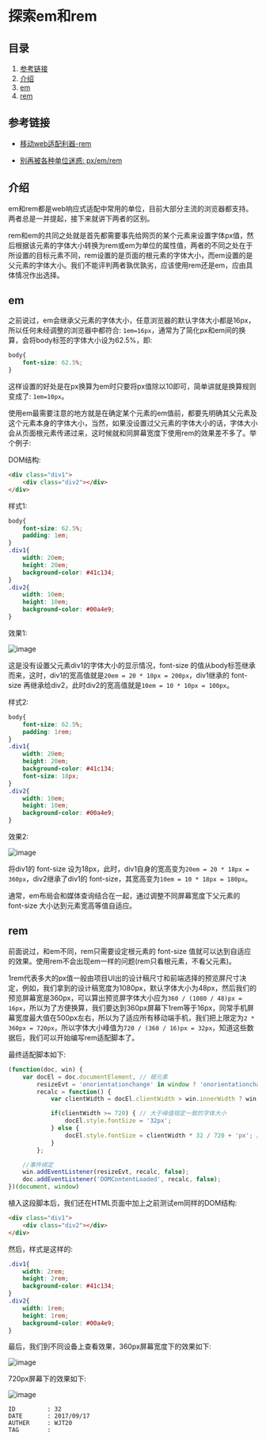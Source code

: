 
# 探索em和rem #

## 目录 ##

1. [参考链接](#href1)
2. [介绍](#href2)
3. [em](#href3)
4. [rem](#href4)

## <a name="href1">参考链接</a> ##

- [移动web适配利器-rem](http://www.alloyteam.com/2016/03/mobile-web-adaptation-tool-rem/)

- [别再被各种单位迷惑: px/em/rem](https://segmentfault.com/a/1190000004190019)

## <a name="href2">介绍</a> ##

em和rem都是web响应式适配中常用的单位，目前大部分主流的浏览器都支持。两者总是一并提起，接下来就讲下两者的区别。

rem和em的共同之处就是首先都需要事先给网页的某个元素来设置字体px值，然后根据该元素的字体大小转换为rem或em为单位的属性值，两者的不同之处在于所设置的目标元素不同，rem设置的是页面的根元素的字体大小，而em设置的是父元素的字体大小。我们不能评判两者孰优孰劣，应该使用rem还是em，应由具体情况作出选择。

## <a name="href3">em</a> ##

之前说过，em会继承父元素的字体大小，任意浏览器的默认字体大小都是16px，所以任何未经调整的浏览器中都符合: `1em=16px`，通常为了简化px和em间的换算，会将body标签的字体大小设为62.5%，即:

```css
body{
    font-size: 62.5%;
}
```

这样设置的好处是在px换算为em时只要将px值除以10即可，简单讲就是换算规则变成了: `1em=10px`。

使用em最需要注意的地方就是在确定某个元素的em值前，都要先明确其父元素及这个元素本身的字体大小，当然，如果没设置过父元素的字体大小的话，字体大小会从页面根元素传递过来，这时候就和同屏幕宽度下使用rem的效果差不多了。举个例子:

DOM结构:

```html
<div class="div1">
    <div class="div2"></div>
</div>
```

样式1:

```css
body{
    font-size: 62.5%;
    padding: 1em;
}
.div1{
    width: 20em;
    height: 20em;
    background-color: #41c134;
}
.div2{
    width: 10em;
    height: 10em;
    background-color: #00a4e9;
}
```

效果1:

![image](https://raw.githubusercontent.com/WebUnion-core/doc-repositort/master/WJT20/images/w44.png)

这是没有设置父元素div1的字体大小的显示情况，font-size 的值从body标签继承而来，这时，div1的宽高值就是`20em = 20 * 10px = 200px`，div1继承的 font-size 再继承给div2，此时div2的宽高值就是`10em = 10 * 10px = 100px`。

样式2:

```css
body{
    font-size: 62.5%;
    padding: 1rem;
}
.div1{
    width: 20em;
    height: 20em;
    background-color: #41c134;
    font-size: 18px;
}
.div2{
    width: 10em;
    height: 10em;
    background-color: #00a4e9;
}
```

效果2:

![image](https://raw.githubusercontent.com/WebUnion-core/doc-repositort/master/WJT20/images/w45.png)

将div1的 font-size 设为18px，此时，div1自身的宽高变为`20em = 20 * 18px = 360px`，div2继承了div1的 font-size，其宽高变为`10em = 10 * 18px = 180px`。

通常，em布局会和媒体查询结合在一起，通过调整不同屏幕宽度下父元素的 font-size 大小达到元素宽高等值自适应。

## <a name="href4">rem</a> ##

前面说过，和em不同，rem只需要设定根元素的 font-size 值就可以达到自适应的效果。使用rem不会出现em一样的问题(rem只看根元素，不看父元素)。

1rem代表多大的px值一般由项目UI出的设计稿尺寸和前端选择的预览屏尺寸决定，例如，我们拿到的设计稿宽度为1080px，默认字体大小为48px，然后我们的预览屏幕宽是360px，可以算出预览屏字体大小应为`360 / (1080 / 48)px = 16px`，所以为了方便换算，我们要达到360px屏幕下1rem等于16px，同常手机屏幕宽度最大值在500px左右，所以为了适应所有移动端手机，我们把上限定为`2 * 360px = 720px`，所以字体大小峰值为`720 / (360 / 16)px = 32px`，知道这些数据后，我们可以开始编写rem适配脚本了。

最终适配脚本如下:

```js
(function(doc, win) {
    var docEl = doc.documentElement, // 根元素
        resizeEvt = 'onorientationchange' in window ? 'onorientationchange' : 'resize', // 兼容屏幕变化事件
        recalc = function() {
            var clientWidth = docEl.clientWidth > win.innerWidth ? win.innerWidth : docEl.clientWidth; // 处理一些移动设备中获取到怪异设备宽度的情况

            if(clientWidth >= 720) { // 大于峰值规定一致的字体大小
                docEl.style.fontSize = '32px';
            } else {
                docEl.style.fontSize = clientWidth * 32 / 720 + 'px'; // 等比例缩放
            }
        };

    //事件绑定
    win.addEventListener(resizeEvt, recalc, false);
    doc.addEventListener('DOMContentLoaded', recalc, false);
})(document, window)
```

植入这段脚本后，我们还在HTML页面中加上之前测试em同样的DOM结构:

```html
<div class="div1">
    <div class="div2"></div>
</div>
```

然后，样式是这样的:

```css
.div1{
    width: 2rem;
    height: 2rem;
    background-color: #41c134;
}
.div2{
    width: 1rem;
    height: 1rem;
    background-color: #00a4e9;
}
```

最后，我们到不同设备上查看效果，360px屏幕宽度下的效果如下:

![image](https://raw.githubusercontent.com/WebUnion-core/doc-repositort/master/WJT20/images/w46.png)

720px屏幕下的效果如下:

![image](https://raw.githubusercontent.com/WebUnion-core/doc-repositort/master/WJT20/images/w47.png)

```
ID         : 32
DATE       : 2017/09/17
AUTHER     : WJT20
TAG        : 
```
